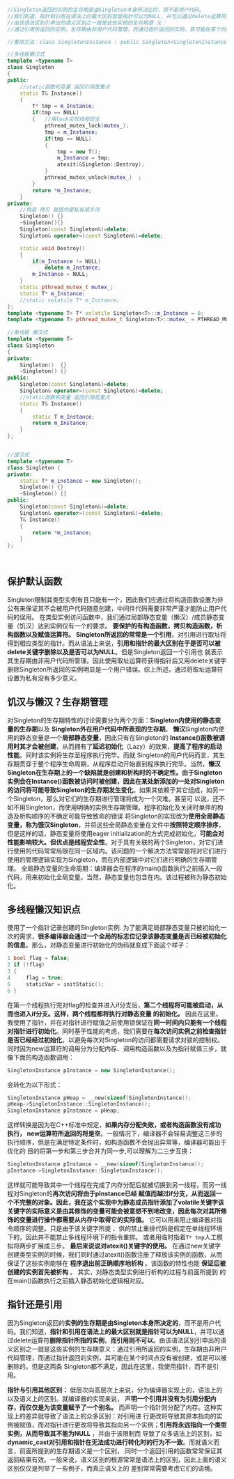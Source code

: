 ﻿```cpp

//Singleton返回的实例的生存期是由Singleton本身所决定的，而不是用户代码。
//我们知道，指针和引用在语法上的最大区别就是指针可以为NULL，并可以通过delete运算符删除指针所指的实例，而引用则不可以。
//由该语法区别引申出的语义区别之一就是这些实例的生存期意 义：
//通过引用所返回的实例，生存期由非用户代码管理，而通过指针返回的实例，其可能在某个时间点没有被创建，或是可以被删除的。

//重用方法：class SingletonInstance : public Singleton<SingletonInstance>

//多线程懒汉式
template <typename T> 
class Singleton    
{     
public:    
	//static函数和变量 返回引用是重点
    static T& Instance()  
    {    
    	T* tmp = m_Instance;
        if(tmp == NULL)    
        {   //用lock实现线程安全      
            pthread_mutex_lock(mutex_); 
            tmp = m_Instance;           
            if(tmp == NULL)    
            {    
                tmp = new T();    
                m_Instance = tmp;
                atexit(&Singleton::Destroy);
            }   
            pthread_mutex_unlock(mutex_)  ; 
        }    
        return *m_Instance;    
    }  
private:
    //构造 拷贝 赋值均是私有或关闭   
    Singleton() {}    
    ~Singleton(){}
	Singleton(const Singleton&)=delete;  
    Singleton& operator=(const Singleton&)=delete;  

    static void Destroy()
    {
    	if(m_Instance != NULL)
    		delete m_Instance;
    	m_Instance = NULL;
    }
	static pthread_mutex_t mutex_;  
 	static T* m_Instance; 
 	//static volatile T* m_Instance; 
};    
template <typename T> T* volatile Singleton<T>::m_Instance = 0;      
template <typename T> pthread_mutex_t Singleton<T>::mutex_ = PTHREAD_MUTEX_INITIALIZER;
  
//单线程 懒汉式
template <typename T>     
class Singleton    
{    
private:    
    Singleton()  {}  
    ~Singleton() {}   
public:    
    Singleton(const Singleton&)=delete;    
    Singleton& operator=(const Singleton&)=delete;    
    //static函数和变量 返回引用是重点  
    static T& Instance()
    {  
        static T m_Instance;    
        return m_Instance;    
    }      
};


//饿汉式  
template <typename T> 
class Singleton {  
private:   
    static T* m_instance = new Singleton();  
	Singleton() {}
	~Singleton() {}
public:  
    Singleton(const Singleton&)=delete;  
    Singleton& operator=(const Singleton&)=delete;  
    T& Instance()   
    {  
        return *m_instance;  
    }  
};  

 
```

## 保护默认函数
Singleton限制其类型实例有且只能有一个，因此我们应通过将构造函数设置为非公有来保证其不会被用户代码随意创建，中间件代码需要非常严谨才能防止用户代码的误用。
在类型实例访问函数中，我们通过局部静态变量（懒汉）/成员静态变量（饥汉）达到实例仅有一个的要求。
	**要保护的有构造函数，拷贝构造函数，析构函数以及赋值运算符。**
**Singleton所返回的常常是一个引用**，对引用进行取址将得到相应类型的指针。而从语法上来说，**引用和指针的最大区别在于是否可以被delete关键字删除以及是否可以为NULL**。但是Singleton返回一个引用也 就表示其生存期由非用户代码所管理。因此使用取址运算符获得指针后又用delete关键字删除Singleton所返回的实例明显是一个用户错误。综上所述，通过将取址运算符设置为私有没有多少意义。


## 饥汉与懒汉？生存期管理
对Singleton的生存期特性的讨论需要分为两个方面：**Singleton内使用的静态变量的生存期**以及 **Singleton外在用户代码中所表现的生存期**。
**懒汉**Singleton内使用的静态变量是一个**局部静态变量**，因此只有在Singleton的 **Instance()函数被调用时其才会被创建**，从而拥有了**延迟初始化**（Lazy）的效果，**提高了程序的启动性能**。同时该实例将生存至程序执行完毕。而就 Singleton的用户代码而言，其生存期贯穿于整个程序生命周期，从程序启动开始直到程序执行完毕。当然，**懒汉Singleton在生存期上的一个缺陷就是创建和析构时的不确定性。**由于Singleton实例会在Instance()函数被访问时被创建，因此**在某处新添加的一处对Singleton的访问将可能导致Singleton的生存期发生变化**。如果其依赖于其它组成，如另一个Singleton，那么对它们的生存期进行管理将成为一个灾难。甚至可 以说，还不如不用Singleton，而使用明确的实例生存期管理。程序初始化及关闭时单件的构造及析构顺序的不确定可能导致致命的错误
将Singleton的实现改为**使用全局静态变量，称为饿汉Singleton**，并将这些全局静态变量在文件中**按照特定顺序排序**，但是这样的话，静态变量将使用eager initialization的方式完成初始化，**可能会对性能影响较大。但优点是线程安全性**。对于具有关联的两个Singleton，对它们进行使用的代码常常局限在同一区域内。该问题的一个解决方法常常是将对它们进行使用的管理逻辑实现为Singleton，而在内部逻辑中对它们进行明确的生存期管理。
全局静态变量的生命周期：编译器会在程序的main()函数执行之前插入一段代码，用来初始化全局变量。当然，静态变量也包含在内。该过程被称为静态初始化。

## 多线程懒汉知识点
使用了一个指针记录创建的Singleton实例. 为了能满足局部静态变量只被初始化一次的需求，**很多编译器会通过一个全局的标志位记录该静态变量是否已经被初始化的信息**。那么，对静态变量进行初始化的伪码就变成下面这个样子：
```cpp
1 bool flag = false;
2 if (!flag)
3 {
4     flag = true;
5     staticVar = initStatic();
6 }
```
在第一个线程执行完对flag的检查并进入if分支后，**第二个线程将可能被启动，从而也进入if分支。这样，两个线程都将执行对静态变量 的初始化。** 因此在这里，我使用了指针，并在对指针进行赋值之前使用锁保证在**同一时间内只能有一个线程对指针进行初始化**。同时基于性能的考虑，我们需要在**每次访问实例之前检查指针是否已经经过初始化**，以避免每次对Singleton的访问都需要请求对锁的控制权。
同时因为new运算符的调用分为分配内存、调用构造函数以及为指针赋值三步，就像下面的构造函数调用：
```cpp
SingletonInstance pInstance = new SingletonInstance();
```
会转化为以下形式：
```cpp
SingletonInstance pHeap = __new(sizeof(SingletonInstance));
pHeap->SingletonInstance::SingletonInstance();
SingletonInstance pInstance = pHeap;
```
这样转换是因为在C++标准中规定，**如果内存分配失败，或者构造函数没有成功执行， new运算符所返回的将是空**。一般情况下，编译器不会轻易调整这三步的执行顺序，但是在满足特定条件时，如构造函数不会抛出异常等，编译器可能出于优化的 目的将第一步和第三步合并为同一步,可以理解为二三步互换：
```cpp
SingletonInstance pInstance = __new(sizeof(SingletonInstance));
pInstance->SingletonInstance::SingletonInstance();
```
这样就可能导致其中一个线程在完成了内存分配后就被切换到另一线程，而另一线程对Singleton的**再次访问将由于pInstance已经 赋值而越过if分支，从而返回一个不完整的对象。**因此，我在这个实现中为静态成员指针添加了volatile关键字**该关键字的实际意义是由其修饰的变量可能会被意想不到地改变，因此每次对其所修饰的变量进行操作都需要从内存中取得它的实际值。** 它可以用来阻止编译器对指令顺序的调整。只是由于该关键字所提 、供的禁止重排代码是假定在单线程环境下的，因此并不能禁止多线程环境下的指令重排。
		或者用临时指着`T* tmp`人工模拟将两步扩展成三步。
	**最后来说说对atexit()关键字的使用。** 在通过new关键字创建类型实例的时候，我们同时通过atexit()函数注册了释放该实例的函数，从而保证了这些实例能够在 **程序退出前正确顺序地析构** 。该函数的特性也能  **保证后被创建的实例首先被析构** 。 其实，对静态类型实例进行析构的过程与前面所提到 的在main()函数执行之前插入静态初始化逻辑相对应。


## 指针还是引用
因为Singleton返回的**实例的生存期是由Singleton本身所决定的**，而不是用户代码。我们知道，**指针和引用在语法上的最大区别就是指针可以为NULL**，并可以通过delete运算符**删除指针所指的实例**，**而引用则不可以**。由该语法区别引申出的语义区别之一就是这些实例的生存期意义：通过引用所返回的实例，生存期由非用户代码管理，而通过指针返回的实例，其可能在某个时间点没有被创建，或是可以被删除的。但是这两条 Singleton都不满足，因此在这里，我使用指针，而不是引用。

**指针与引用其他区别：** 低层次向高层次上来说，分为编译器实现上的，语法上的以及语义上的区别。就编译器的实现来说， 声**明一个引用并没有为引用分配内存，而仅仅是为该变量赋予了一个别名。** 而声明一个指针则分配了内存。这种实现上的差异就导致了语法上的众多区别：对引用进 行更改将导致其原本指向的实例被赋值，而对指针进行更改将导致其指向另一个实例；**引用将永远指向一个类型实例，从而导致其不能为NULL** ，并由于该限制而 导致了众多语法上的区别，如 **dynamic_cast对引用和指针在无法成功进行转化时的行为不一致**。而就语义而言，前面所提到的生存期语义是一个区别， 同时一个返回引用的函数常常保证其返回结果有效。一般来说，语义区别的根源常常是语法上的区别，因此上面的语义区别仅仅是列举了一些例子，而真正语义上的 差别常常需要考虑它们的语境。

